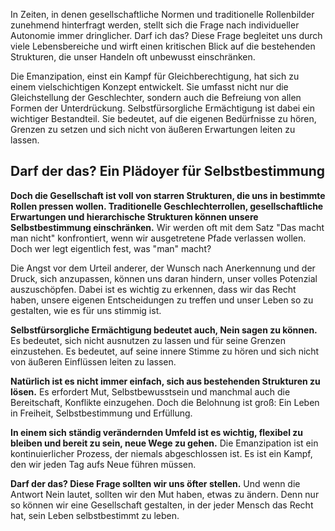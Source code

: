 In Zeiten, in denen gesellschaftliche Normen und traditionelle Rollenbilder zunehmend hinterfragt werden, stellt sich die Frage nach individueller Autonomie immer dringlicher. Darf ich das? Diese Frage begleitet uns durch viele Lebensbereiche und wirft einen kritischen Blick auf die bestehenden Strukturen, die unser Handeln oft unbewusst einschränken.

Die Emanzipation, einst ein Kampf für Gleichberechtigung, hat sich zu einem vielschichtigen Konzept entwickelt. Sie umfasst nicht nur die Gleichstellung der Geschlechter, sondern auch die Befreiung von allen Formen der Unterdrückung. Selbstfürsorgliche Ermächtigung ist dabei ein wichtiger Bestandteil. Sie bedeutet, auf die eigenen Bedürfnisse zu hören, Grenzen zu setzen und sich nicht von äußeren Erwartungen leiten zu lassen.

## **Darf der das? Ein Plädoyer für Selbstbestimmung**

**Doch die Gesellschaft ist voll von starren Strukturen, die uns in bestimmte Rollen pressen wollen. Traditionelle Geschlechterrollen, gesellschaftliche Erwartungen und hierarchische Strukturen können unsere Selbstbestimmung einschränken.** Wir werden oft mit dem Satz "Das macht man nicht" konfrontiert, wenn wir ausgetretene Pfade verlassen wollen. Doch wer legt eigentlich fest, was "man" macht?

Die Angst vor dem Urteil anderer, der Wunsch nach Anerkennung und der Druck, sich anzupassen, können uns daran hindern, unser volles Potenzial auszuschöpfen. Dabei ist es wichtig zu erkennen, dass wir das Recht haben, unsere eigenen Entscheidungen zu treffen und unser Leben so zu gestalten, wie es für uns stimmig ist.

**Selbstfürsorgliche Ermächtigung bedeutet auch, Nein sagen zu können.** Es bedeutet, sich nicht ausnutzen zu lassen und für seine Grenzen einzustehen. Es bedeutet, auf seine innere Stimme zu hören und sich nicht von äußeren Einflüssen leiten zu lassen.

**Natürlich ist es nicht immer einfach, sich aus bestehenden Strukturen zu lösen.** Es erfordert Mut, Selbstbewusstsein und manchmal auch die Bereitschaft, Konflikte einzugehen. Doch die Belohnung ist groß: Ein Leben in Freiheit, Selbstbestimmung und Erfüllung.

**In einem sich ständig verändernden Umfeld ist es wichtig, flexibel zu bleiben und bereit zu sein, neue Wege zu gehen.** Die Emanzipation ist ein kontinuierlicher Prozess, der niemals abgeschlossen ist. Es ist ein Kampf, den wir jeden Tag aufs Neue führen müssen.

**Darf der das? Diese Frage sollten wir uns öfter stellen.** Und wenn die Antwort Nein lautet, sollten wir den Mut haben, etwas zu ändern. Denn nur so können wir eine Gesellschaft gestalten, in der jeder Mensch das Recht hat, sein Leben selbstbestimmt zu leben.